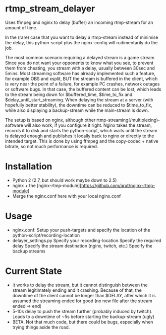 # rtmp_stream_delayer
Uses ffmpeg and nginx to delay (buffer) an incoming rtmp-stream for an amount of time.

In the (rare) case that you want to delay a rtmp-stream instead of minimise the delay, this python-script plus the nginx-config will rudimentarily do the job.

The most common scenario requiring a delayed stream is a game stream. Since you do not want your opponents to know what you see, to prevent them from cheating, you stream with a delay, usually between 30sec and 5mins. 
Most streaming software has already implemented such a feature, for example OBS and xsplit, BUT the stream is buffered in the client, which is very near the point of a failure, for example PC crashes, network outages or software bugs. In that case, the buffered content can be lost, which leads to the stream being down for $buffered_time, $time_to_fix and $delay_until_start_streaming. When delaying the stream at a server (with hopefully better stability), the downtime can be reduced to $time_to_fix, while also displaying a backup-stream while the main-stream is down.

The setup is based on nginx, although other rtmp-streaming(/multiplexing)-software will also work, if you configure it right.
Nginx takes the stream, records it to disk and starts the python-script, which waits until the stream is delayed enough and publishes it locally back to nginx or directly to the intended target. This is done by using ffmpeg and the copy-codec + native bitrate, so not much performance is required.

Installation
===========
* Python 2 (2.7, but should work maybe down to 2.5)
* nginx + the [nginx-rtmp-module][https://github.com/arut/nginx-rtmp-module]
* Merge the nginx.conf here with your local nginx.conf

Usage
=====
* nginx.conf:
	Setup your push-targets and specify the location of the python-script/recording-location
* delayer_settings.py
	Specify your recording-location
	Specify the required delay
	Specify the stream destination (nginx, twitch, etc.)
	Specify the backup streams

Current State
=============
* It works to delay the stream, but it cannot distinguish between the stream legitimately ending and it crashing. Because of that, the downtime of the client cannot be longer than $DELAY, after which it is assumed the streaming ended for good (no new file after the stream ended => end)
* 5-10s delay to push the stream further (probably induced by twitch). Leads to a downtime of ~5s before starting the backup-stream (ugly)
* BETA. Not that much code, but there could be bugs, especially when trying things aside the road.


